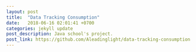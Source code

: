 ```yaml
---
layout: post
title:  "Data Tracking Consumption"
date:   2018-06-16 02:01:41 +0700
categories: jekyll update
post_description: Java school's project.
post_link: https://github.com/Aleadinglight/data-tracking-consumption
---
```

